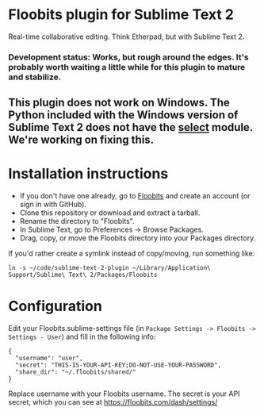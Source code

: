 # Floobits plugin for Sublime Text 2

Real-time collaborative editing. Think Etherpad, but with Sublime Text 2.

### Development status: Works, but rough around the edges. It's probably worth waiting a little while for this plugin to mature and stabilize.

## This plugin does not work on Windows. The Python included with the Windows version of Sublime Text 2 does not have the [select](http://docs.python.org/2/library/select.html) module. We're working on fixing this.

# Installation instructions

* If you don't have one already, go to [Floobits](https://floobits.com/) and create an account (or sign in with GitHub).
* Clone this repository or download and extract a tarball.
* Rename the directory to "Floobits".
* In Sublime Text, go to Preferences -> Browse Packages.
* Drag, copy, or move the Floobits directory into your Packages directory.

If you'd rather create a symlink instead of copy/moving, run something like:

    ln -s ~/code/sublime-text-2-plugin ~/Library/Application\ Support/Sublime\ Text\ 2/Packages/Floobits

# Configuration

Edit your Floobits.sublime-settings file (in `Package Settings -> Floobits -> Settings - User`) and fill in the following info:

    {
      "username": "user",
      "secret": "THIS-IS-YOUR-API-KEY;DO-NOT-USE-YOUR-PASSWORD",
      "share_dir": "~/.floobits/shared/"
    }

Replace username with your Floobits username. The secret is your API secret, which you can see at https://floobits.com/dash/settings/
